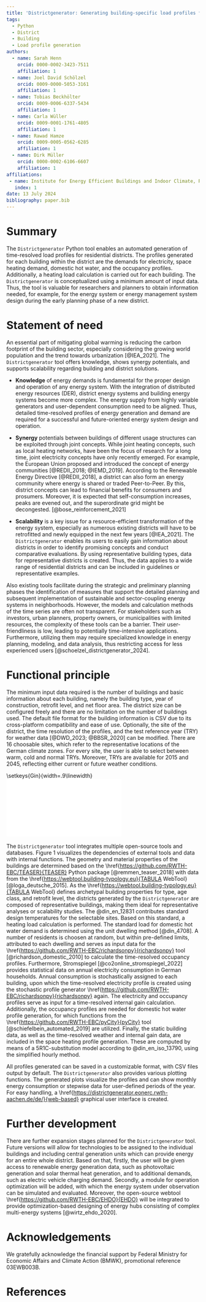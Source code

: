 ```yaml
---
title: 'Districtgenerator: Generating building-specific load profiles for residential districts.'
tags:
  - Python
  - District
  - Building
  - Load profile generation
authors:
  - name: Sarah Henn
    orcid: 0000-0002-3423-7511
    affiliation: 1
  - name: Joel David Schölzel
    orcid: 0009-0000-5053-3161
    affiliation: 1
  - name: Tobias Beckhölter
    orcid: 0009-0006-6337-5434
    affiliation: 1
  - name: Carla Wüller
    orcid: 0009-0001-1761-4805
    affiliation: 1
  - name: Rawad Hamze
    orcid: 0009-0005-0562-6285
    affiliation: 1
  - name: Dirk Müller
    orcid: 0000-0002-6106-6607
    affiliation: 1
affiliations:
 - name: Institute for Energy Efficient Buildings and Indoor Climate, RWTH Aachen University
   index: 1
date: 13 July 2024
bibliography: paper.bib
---
```


# Summary

The `Districtgenerator` Python tool enables an automated generation of time-resolved load profiles for residential districts. 
The profiles generated for each building within the district are the demands for electricity, space heating demand, domestic hot water, and the occupancy profiles. 
Additionally, a heating load calculation is carried out for each building.
The `Districtgenerator` is conceptualized using a minimum amount of input data. 
Thus, the tool is valuable for researchers and planners to obtain information  needed, for example, for the energy system or energy management system design during the early planning phase of a new district.

# Statement of need

An essential part of mitigating global warming is reducing the carbon footprint of the building sector, especially considering the growing world population and the trend towards urbanization [@IEA_2021].
The `Districtgenerator` tool offers knowledge, shows synergy potentials, and supports scalability regarding building and district solutions.  

* **Knowledge** of energy demands is fundamental for the proper design and operation of any energy system.
With the integration of distributed energy resources (DER), district energy systems and building energy systems become more complex.
The energy supply from highly variable generators and user-dependent consumption need to be aligned. 
Thus, detailed time-resolved profiles of energy generation and demand are required for a successful and future-oriented energy system design and operation. 

* **Synergy** potentials between buildings of different usage structures can be exploited through joint concepts.
While joint heating concepts, such as local heating networks, have been the focus of research for a long time, joint electricity concepts have only recently emerged.
For example, the European Union proposed and introduced the concept of energy communities [@REDII_2018; @IEMD_2019].
According to the Renewable Energy Directive [@REDII_2018], a district can also form an energy community where energy is shared or traded Peer-to-Peer.
By this, district concepts can lead to financial benefits for consumers and prosumers. Moreover, it is expected that self-consumption increases, 
peaks are evened out, and the superordinate grid might be decongested. [@bose_reinforcement_2021]

* **Scalability** is a key issue for a resource-efficient transformation of the energy system, especially as numerous existing districts will have to be retrofitted and newly equipped in the next few years [@IEA_2021].
The `Districtgenerator` enables its users to easily gain information about districts in order to identify promising concepts and conduct comparative evaluations.
By using representative building types, data for representative districts is created. 
Thus, the data applies to a wide range of residential districts and can be included in guidelines or representative examples.

Also existing tools facilitate during the strategic and preliminary planning phases the identification of measures that 
support the detailed planning and subsequent implementation of sustainable and sector-coupling energy systems in neighborhoods.
However, the models and calculation methods of the time series are often not transparent. For stakeholders such as 
investors, urban planners, property owners, or municipalities with limited resources, the complexity of these tools can be a barrier. Their user-friendliness 
is low, leading to potentially time-intensive applications. Furthermore, utilizing them may require specialized 
knowledge in energy planning, modeling, and data analysis, thus restricting access for less experienced users [@schoelzel_districtgenerator_2024].

# Functional principle 

The minimum input data required is the number of buildings  and basic information about each building, namely the building type, year of construction, retrofit level, and net floor area.
The district size can be configured freely and there are no limitation on the number of buildings used. 
The default file format for the building information is CSV due to its cross-platform compatibility and ease of use.
Optionally, the site of the district, the time resolution of the profiles, and the test reference year (TRY) for weather data 
[@DWD_2023; @BBSR_2020] can be modified. 
There are 16 choosable sites, which refer to the representative locations of the German climate zones. 
For every site, the user is able to select between warm, cold and normal TRYs. 
Moreover, TRYs are available for 2015 and 2045, reflecting either current or future weather conditions.

\setkeys{Gin}{width=.9\linewidth}
![Usage of external tools and data sources to generate occupancy and demand profiles with the Districtgenerator.](Schema_QG.pdf)

The `Districtgenerator` tool integrates multiple open-source tools and databases. 
Figure 1 visualizes the dependencies of external tools and data with internal functions.
The geometry and material properties of the buildings are determined based on the \href{https://github.com/RWTH-EBC/TEASER}{TEASER} Python package [@remmen_teaser_2018] with data from the \href{https://webtool.building-typology.eu}{TABULA WebTool} [@loga_deutsche_2015]. 
As the \href{https://webtool.building-typology.eu}{TABULA WebTool} defines archetypal building properties for type, age class, and retrofit level, the districts generated by the `Districtgenerator` are composed of representative buildings, making them ideal for representative analyses or scalability studies.
The @din_en_12831 contributes standard design temperatures for the selectable sites.
Based on this standard, a heating load calculation is performed. 
The standard load for domestic hot water demand is determined using the unit dwelling method [@din_4708].
A number of residents is choosen at random, but within pre-defined limits, attributed to each dwelling and serves as input data for the \href{https://github.com/RWTH-EBC/richardsonpy}{richardsonpy} tool [@richardson_domestic_2010] to calculate the time-resolved occupancy profiles.
Furthermore, Stromspiegel [@co2online_stromspiegel_2022] provides statistical data on annual electricity consumption in German households.
Annual consumption is stochastically assigned to each building, upon which the time-resolved electricity profile is created using the stochastic profile generator \href{https://github.com/RWTH-EBC/richardsonpy}{richardsonpy} again.
The electricity and occupancy profiles serve as input for a time-resolved internal gain calculation. 
Additionally, the occupancy profiles are needed for domestic hot water profile generation, for which functions from the \href{https://github.com/RWTH-EBC/pyCity}{pyCity} tool [@schiefelbein_automated_2019] are utilized. 
Finally, the static building data, as well as the time-resolved weather and internal gain data, are included in the space heating profile generation.
These are computed by means of a 5R1C-substitution model according to @din_en_iso_13790, using the simplified hourly method.

All profiles generated can be saved in a customizable format, with CSV files output by default.
The `Districtgenerator` also provides various plotting functions. 
The generated plots visualize the profiles and can show monthly energy consumption or stepwise data for user-defined periods of the year.
For easy handling, a \href{https://districtgenerator.eonerc.rwth-aachen.de/de/}{web-based} graphical user interface is created.

# Further development

There are further expansion stages planned for the `Districtgenerator` tool.
Future versions will allow for technologies to be assigned to the individual buildings and including central generation units which can provide energy for an entire whole district. 
Based on that, firstly, the user will be given access to renewable energy generation data, such as photovoltaic generation and solar thermal heat generation, and to additional demands, such as electric vehicle charging demand.
Secondly, a module for operation optimization will be added, with which the energy system under observation can be simulated and evaluated.
Moreover, the open-source webtool \href{https://github.com/RWTH-EBC/EHDO}{EHDO} will be integrated to provide
optimization-based designing of energy hubs consisting of complex multi-energy systems [@wirtz_ehdo_2020].

# Acknowledgements

We gratefully acknowledge the financial support by Federal Ministry for Economic Affairs and Climate Action (BMWK), promotional reference 03EWB003B.

# References

